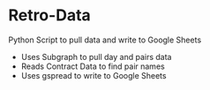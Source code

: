 # Retro-Data
Python Script to pull data and write to Google Sheets
- Uses Subgraph to pull day and pairs data
- Reads Contract Data to find pair names
- Uses gspread to write to Google Sheets
